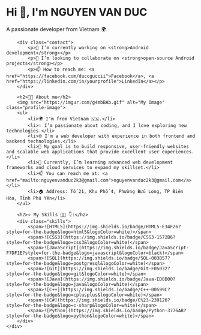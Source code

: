 <!DOCTYPE html>
<html lang="en">
<head>
    <meta charset="UTF-8">
    <meta name="viewport" content="width=device-width, initial-scale=1.0">
    <title>Nguyen Van Duc's Profile</title>
    <link rel="stylesheet" href="styles.css"> <!-- Thêm đường dẫn đến file CSS -->
</head>
<body>
    <div class="container">
        <h1>Hi 👋, I'm NGUYEN VAN DUC</h1>
        <p>A passionate developer from Vietnam 🌍</p>

        <div class="contact">
            <p>🔭 I’m currently working on <strong>Android development</strong></p>
            <p>👯 I’m looking to collaborate on <strong>open-source Android projects</strong></p>
            <p>📫 How to reach me: <a href="https://facebook.com/duccguccii">Facebook</a>, <a href="https://linkedin.com/in/yourprofile">LinkedIn</a></p>
        </div>

        <h2>👨‍💻 About me</h2>
        <img src="https://imgur.com/g4mbBAb.gif" alt="My Image" class="profile-image">
        <ul>
            <li>🌍 I'm from Vietnam 🇻🇳.</li>
            <li>💡 I’m passionate about coding, and I love exploring new technologies.</li>
            <li>🌐 I'm a web developer with experience in both frontend and backend technologies.</li>
            <li>🚀 My goal is to build responsive, user-friendly websites and scalable web applications that provide excellent user experiences.</li>
            <li>🌱 Currently, I’m learning advanced web development frameworks and cloud services to expand my skillset.</li>
            <li>📫 You can reach me at: <a href="mailto:nguyenvanduc2k3@gmail.com">nguyenvanduc2k3@gmail.com</a></li>
            <li>🏠 Address: Tổ 21, Khu Phố 4, Phường Bửu Long, TP Biên Hòa, Tỉnh Phú Yên</li>
        </ul>

        <h2>⭐ My Skills 👨‍💻 👇:</h2>
        <div class="skills">
            <span>![HTML5](https://img.shields.io/badge/HTML5-E34F26?style=for-the-badge&logo=html5&logoColor=white)</span>
            <span>![CSS3](https://img.shields.io/badge/CSS3-1572B6?style=for-the-badge&logo=css3&logoColor=white)</span>
            <span>![JavaScript](https://img.shields.io/badge/JavaScript-F7DF1E?style=for-the-badge&logo=javascript&logoColor=black)</span>
            <span>![SQL](https://img.shields.io/badge/SQL-003B57?style=for-the-badge&logo=postgresql&logoColor=white)</span>
            <span>![Git](https://img.shields.io/badge/Git-F05032?style=for-the-badge&logo=git&logoColor=white)</span>
            <span>![Java](https://img.shields.io/badge/Java-ED8B00?style=for-the-badge&logo=java&logoColor=white)</span>
            <span>![C++](https://img.shields.io/badge/C++-00599C?style=for-the-badge&logo=cplusplus&logoColor=white)</span>
            <span>![C#](https://img.shields.io/badge/C%23-239120?style=for-the-badge&logo=c-sharp&logoColor=white)</span>
            <span>![Python](https://img.shields.io/badge/Python-3776AB?style=for-the-badge&logo=python&logoColor=white)</span>
        </div>
    </div>
</body>
</html>
